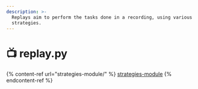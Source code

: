 ```yaml
---
description: >-
  Replays aim to perform the tasks done in a recording, using various
  strategies.
---
```


# 📺 replay.py

{% content-ref url="strategies-module/" %}
[strategies-module](strategies-module/)
{% endcontent-ref %}
